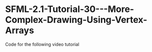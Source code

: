 SFML-2.1-Tutorial-30---More-Complex-Drawing-Using-Vertex-Arrays
===============================================================

Code for the following video tutorial 

